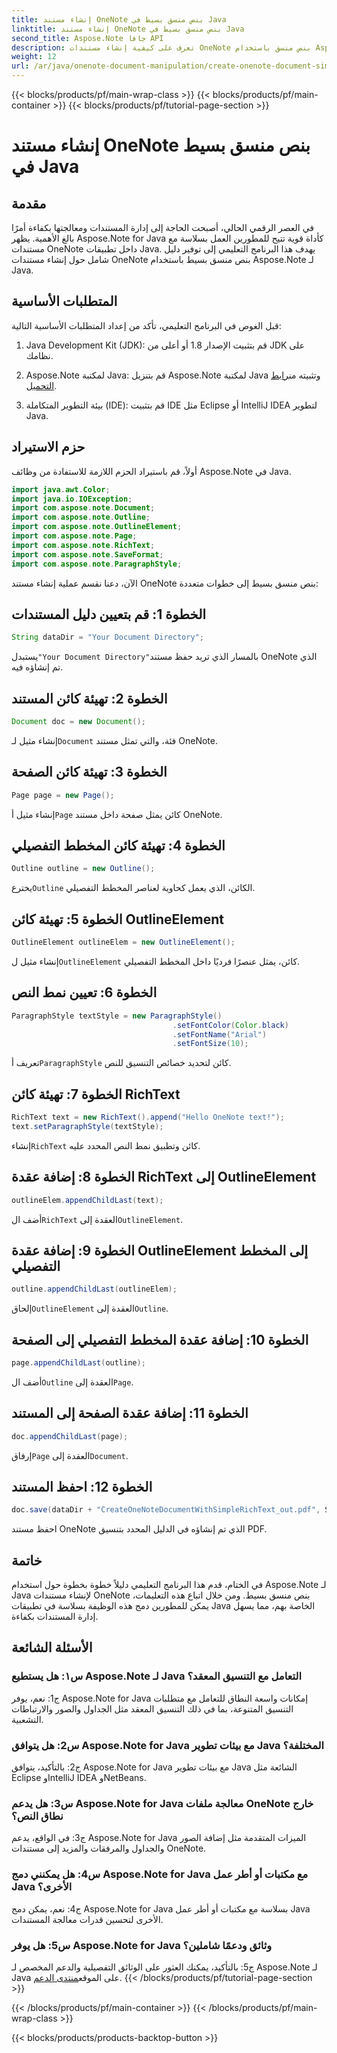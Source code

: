 ```yaml
---
title: إنشاء مستند OneNote بنص منسق بسيط في Java
linktitle: إنشاء مستند OneNote بنص منسق بسيط في Java
second_title: Aspose.Note جافا API
description: تعرف على كيفية إنشاء مستندات OneNote بنص منسق باستخدام Aspose.Note Java. قم بدمج هذه الوظيفة في تطبيقات Java الخاصة بك لإدارة المستندات بكفاءة.
weight: 12
url: /ar/java/onenote-document-manipulation/create-onenote-document-simple-rich-text/
---
```


{{< blocks/products/pf/main-wrap-class >}}
{{< blocks/products/pf/main-container >}}
{{< blocks/products/pf/tutorial-page-section >}}

# إنشاء مستند OneNote بنص منسق بسيط في Java

## مقدمة

في العصر الرقمي الحالي، أصبحت الحاجة إلى إدارة المستندات ومعالجتها بكفاءة أمرًا بالغ الأهمية. يظهر Aspose.Note for Java كأداة قوية تتيح للمطورين العمل بسلاسة مع مستندات OneNote داخل تطبيقات Java. يهدف هذا البرنامج التعليمي إلى توفير دليل شامل حول إنشاء مستندات OneNote بنص منسق بسيط باستخدام Aspose.Note لـ Java.

## المتطلبات الأساسية

قبل الغوص في البرنامج التعليمي، تأكد من إعداد المتطلبات الأساسية التالية:

1. Java Development Kit (JDK): قم بتثبيت الإصدار 1.8 أو أعلى من JDK على نظامك.
   
2.  Aspose.Note لمكتبة Java: قم بتنزيل Aspose.Note لمكتبة Java وتثبيته من[رابط التحميل](https://releases.aspose.com/note/java/).
   
3. بيئة التطوير المتكاملة (IDE): قم بتثبيت IDE مثل Eclipse أو IntelliJ IDEA لتطوير Java.

## حزم الاستيراد

أولاً، قم باستيراد الحزم اللازمة للاستفادة من وظائف Aspose.Note في Java.

```java
import java.awt.Color;
import java.io.IOException;
import com.aspose.note.Document;
import com.aspose.note.Outline;
import com.aspose.note.OutlineElement;
import com.aspose.note.Page;
import com.aspose.note.RichText;
import com.aspose.note.SaveFormat;
import com.aspose.note.ParagraphStyle;
```

الآن، دعنا نقسم عملية إنشاء مستند OneNote بنص منسق بسيط إلى خطوات متعددة:

## الخطوة 1: قم بتعيين دليل المستندات

```java
String dataDir = "Your Document Directory";
```

 يستبدل`"Your Document Directory"`بالمسار الذي تريد حفظ مستند OneNote الذي تم إنشاؤه فيه.

## الخطوة 2: تهيئة كائن المستند

```java
Document doc = new Document();
```

 إنشاء مثيل لـ`Document` فئة، والتي تمثل مستند OneNote.

## الخطوة 3: تهيئة كائن الصفحة

```java
Page page = new Page();
```

 إنشاء مثيل أ`Page` كائن يمثل صفحة داخل مستند OneNote.

## الخطوة 4: تهيئة كائن المخطط التفصيلي

```java
Outline outline = new Outline();
```

 يخترع`Outline` الكائن، الذي يعمل كحاوية لعناصر المخطط التفصيلي.

## الخطوة 5: تهيئة كائن OutlineElement

```java
OutlineElement outlineElem = new OutlineElement();
```

 إنشاء مثيل ل`OutlineElement` كائن، يمثل عنصرًا فرديًا داخل المخطط التفصيلي.

## الخطوة 6: تعيين نمط النص

```java
ParagraphStyle textStyle = new ParagraphStyle()
                                    .setFontColor(Color.black)
                                    .setFontName("Arial")
                                    .setFontSize(10);
```

 تعريف أ`ParagraphStyle` كائن لتحديد خصائص التنسيق للنص.

## الخطوة 7: تهيئة كائن RichText

```java
RichText text = new RichText().append("Hello OneNote text!");
text.setParagraphStyle(textStyle);
```

 إنشاء`RichText` كائن وتطبيق نمط النص المحدد عليه.

## الخطوة 8: إضافة عقدة RichText إلى OutlineElement

```java
outlineElem.appendChildLast(text);
```

 أضف ال`RichText` العقدة إلى`OutlineElement`.

## الخطوة 9: إضافة عقدة OutlineElement إلى المخطط التفصيلي

```java
outline.appendChildLast(outlineElem);
```

 إلحاق`OutlineElement` العقدة إلى`Outline`.

## الخطوة 10: إضافة عقدة المخطط التفصيلي إلى الصفحة

```java
page.appendChildLast(outline);
```

 أضف ال`Outline` العقدة إلى`Page`.

## الخطوة 11: إضافة عقدة الصفحة إلى المستند

```java
doc.appendChildLast(page);
```

 إرفاق`Page` العقدة إلى`Document`.

## الخطوة 12: احفظ المستند

```java
doc.save(dataDir + "CreateOneNoteDocumentWithSimpleRichText_out.pdf", SaveFormat.Pdf);
```

احفظ مستند OneNote الذي تم إنشاؤه في الدليل المحدد بتنسيق PDF.

## خاتمة

في الختام، قدم هذا البرنامج التعليمي دليلاً خطوة بخطوة حول استخدام Aspose.Note لـ Java لإنشاء مستندات OneNote بنص منسق بسيط. ومن خلال اتباع هذه التعليمات، يمكن للمطورين دمج هذه الوظيفة بسلاسة في تطبيقات Java الخاصة بهم، مما يسهل إدارة المستندات بكفاءة.

## الأسئلة الشائعة

### س١: هل يستطيع Aspose.Note لـ Java التعامل مع التنسيق المعقد؟

ج1: نعم، يوفر Aspose.Note for Java إمكانات واسعة النطاق للتعامل مع متطلبات التنسيق المتنوعة، بما في ذلك التنسيق المعقد مثل الجداول والصور والارتباطات التشعبية.

### س2: هل يتوافق Aspose.Note for Java مع بيئات تطوير Java المختلفة؟

ج2: بالتأكيد، يتوافق Aspose.Note for Java مع بيئات تطوير Java الشائعة مثل Eclipse وIntelliJ IDEA وNetBeans.

### س3: هل يدعم Aspose.Note for Java معالجة ملفات OneNote خارج نطاق النص؟

ج3: في الواقع، يدعم Aspose.Note for Java الميزات المتقدمة مثل إضافة الصور والجداول والمرفقات والمزيد إلى مستندات OneNote.

### س4: هل يمكنني دمج Aspose.Note for Java مع مكتبات أو أطر عمل Java الأخرى؟

ج4: نعم، يمكن دمج Aspose.Note for Java بسلاسة مع مكتبات أو أطر عمل Java الأخرى لتحسين قدرات معالجة المستندات.

### س5: هل يوفر Aspose.Note for Java وثائق ودعمًا شاملين؟

 ج5: بالتأكيد، يمكنك العثور على الوثائق التفصيلية والدعم المخصص لـ Aspose.Note لـ Java على الموقع[منتدى الدعم](https://forum.aspose.com/c/note/28).
{{< /blocks/products/pf/tutorial-page-section >}}

{{< /blocks/products/pf/main-container >}}
{{< /blocks/products/pf/main-wrap-class >}}

{{< blocks/products/products-backtop-button >}}
